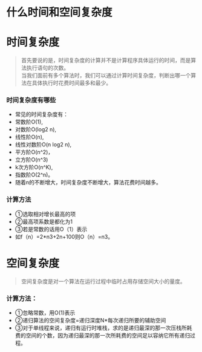 # 什么时间和空间复杂度

# 时间复杂度
> 首先要说的是，时间复杂度的计算并不是计算程序具体运行的时间，而是算法执行语句的次数。
> <br/> 当我们面前有多个算法时，我们可以通过计算时间复杂度，判断出哪一个算法在具体执行时花费时间最多和最少。

### 时间复杂度有哪些
- 常见的时间复杂度有：
- 常数阶O(1),
- 对数阶O(log2 n),
- 线性阶O(n),
- 线性对数阶O(n log2 n),
- 平方阶O(n^2)，
- 立方阶O(n^3)
- k次方阶O(n^K),
- 指数阶O(2^n)。
- 随着n的不断增大，时间复杂度不断增大，算法花费时间越多。

### 计算方法
- ①选取相对增长最高的项
- ②最高项系数是都化为1
- ③若是常数的话用O（1）表示
- 如f（n）=2*n3+2n+100则O（n）=n3。

# 空间复杂度
> 空间复杂度是对一个算法在运行过程中临时占用存储空间大小的量度。

### 计算方法：
- ①忽略常数，用O(1)表示
- ②递归算法的空间复杂度=递归深度N*每次递归所要的辅助空间
- ③对于单线程来说，递归有运行时堆栈，求的是递归最深的那一次压栈所耗费的空间的个数，因为递归最深的那一次所耗费的空间足以容纳它所有递归过程。
